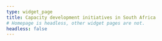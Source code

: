 ```yaml
---
type: widget_page
title: Capacity development initiatives in South Africa
# Homepage is headless, other widget pages are not.
headless: false
---
```

